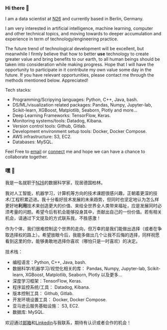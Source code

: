 ### Hi there 👋

I am a data scientist at [N26](https://n26.com/en-eu) and currently based in Berlin, Germany.

I am very interested in artificial intelligence, machine learning, computer and other technical topics, and moving towards to deeper accumulation and experience in term of technology/engineering practice.

The future trend of technological development will be excellent, but meanwhile I firmly believe that how to better **use** technology to create greater value and bring benefits to our earth, to all human beings should be taken into consideration while making progress. Hope that I will have the opportunity to participate in it contribute my own value some day in the future. If you have relevant opportunities, please contact me through the methods mentioned below. Appreciated!

Tech stacks:
 - Programming/Scripying languages: Python, C++, Java, bash.  
 - DS/ML/visualization related packages: Pandas, Numpy, Jupyter-lab, Scikit-learn, XGBoost, Matplotlib, Seaborn, Plotly and more...   
 - Deep Learning Frameworks: TensorFlow, Keras.  
 - Monitoring systems/tools: Datadog, Kibana.  
 - Version control tools: Github, Gitlab.  
 - Development environment setup tools: Docker, Docker Compose.  
 - AWS infrastructure: S3, EC2.   
 - Databases: MySQL.  

Feel Free to [email](mailto:zequn.zhou007@gmail.com) or [connect](https://www.linkedin.com/in/zequn-zhou/) me and hope we can have a chance to collaborate together.


### 嘿 👋

我是一名就职于[N26](https://n26.com/en-eu)的数据科学家，现居德国柏林。

我对人工智能，机器学习，计算机等方向的技术课题很感兴趣，正朝着更深的技术/工程积累迈进。我十分看好技术发展的未来趋势，但同时也坚定地认为怎么样更好地**利用**技术来创造更大的价值、来给全世界全人类带来福祉，应是发展同时必须考量的问题。希望今后有机会能够投身其中，贡献出自己的一份价值。若有相关机会，请通过下文提及的方式联系我，不胜感激！

作为个体，我们很难控制这个世界的走向，但万幸的是我们能做出选择（或者在争取选择权的路上）。希望放眼今后，我能多做出几个让我不后悔的选择，同样祝愿看到这里的你，能够勇敢地选择你喜欢（哪怕只是一时喜欢）的决定。

技术栈：
 - 编程语言：Python, C++, Java, bash.  
 - 数据科学/机器学习/视觉化相关的库： Pandas, Numpy, Jupyter-lab, Scikit-learn, XGBoost, Matplotlib, Seaborn, Plotly 以及更多...  
 - 深度学习框架：TensorFlow, Keras.  
 - 程序监控系统/工具： Datadog, Kibana.  
 - 版本控制工具： Github, Gitlab.  
 - 开发环境设置工具： Docker, Docker Compose.  
 - 亚马逊云服务基础设施： S3, EC2.  
 - 数据库: MySQL.  

欢迎通过[邮箱]((mailto:zequn.zhou007@gmail.com))和[Linkedin](https://www.linkedin.com/in/zequn-zhou/)与我联系，期待有认识或者合作的机会！  
